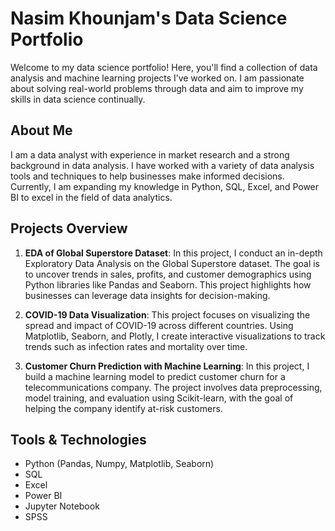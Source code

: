 # Nasim Khounjam's Data Science Portfolio

Welcome to my data science portfolio! Here, you'll find a collection of data analysis and machine learning projects I’ve worked on. I am passionate about solving real-world problems through data and aim to improve my skills in data science continually.

## About Me
I am a data analyst with experience in market research and a strong background in data analysis. I have worked with a variety of data analysis tools and techniques to help businesses make informed decisions. Currently, I am expanding my knowledge in Python, SQL, Excel, and Power BI to excel in the field of data analytics.

## Projects Overview

1. **EDA of Global Superstore Dataset**: In this project, I conduct an in-depth Exploratory Data Analysis on the Global Superstore dataset. The goal is to uncover trends in sales, profits, and customer demographics using Python libraries like Pandas and Seaborn. This project highlights how businesses can leverage data insights for decision-making.

2. **COVID-19 Data Visualization**: This project focuses on visualizing the spread and impact of COVID-19 across different countries. Using Matplotlib, Seaborn, and Plotly, I create interactive visualizations to track trends such as infection rates and mortality over time.

3. **Customer Churn Prediction with Machine Learning**: In this project, I build a machine learning model to predict customer churn for a telecommunications company. The project involves data preprocessing, model training, and evaluation using Scikit-learn, with the goal of helping the company identify at-risk customers.

## Tools & Technologies
- Python (Pandas, Numpy, Matplotlib, Seaborn)
- SQL
- Excel
- Power BI
- Jupyter Notebook
- SPSS
